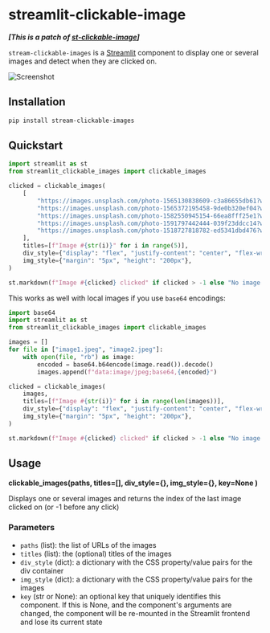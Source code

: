 # streamlit-clickable-image

***[This is a patch of [st-clickable-image](https://github.com/vivien000/st-clickable-images)]***

`stream-clickable-images` is a [Streamlit](https://streamlit.io) component to display one or several images and detect when they are clicked on.

![Screenshot](screenshot.gif)

## Installation

```bash
pip install stream-clickable-images
```

## Quickstart

```python
import streamlit as st
from streamlit_clickable_images import clickable_images

clicked = clickable_images(
    [
        "https://images.unsplash.com/photo-1565130838609-c3a86655db61?w=700",
        "https://images.unsplash.com/photo-1565372195458-9de0b320ef04?w=700",
        "https://images.unsplash.com/photo-1582550945154-66ea8fff25e1?w=700",
        "https://images.unsplash.com/photo-1591797442444-039f23ddcc14?w=700",
        "https://images.unsplash.com/photo-1518727818782-ed5341dbd476?w=700",
    ],
    titles=[f"Image #{str(i)}" for i in range(5)],
    div_style={"display": "flex", "justify-content": "center", "flex-wrap": "wrap"},
    img_style={"margin": "5px", "height": "200px"},
)

st.markdown(f"Image #{clicked} clicked" if clicked > -1 else "No image clicked")
```

This works as well with local images if you use `base64` encodings:

```python
import base64
import streamlit as st
from streamlit_clickable_images import clickable_images

images = []
for file in ["image1.jpeg", "image2.jpeg"]:
    with open(file, "rb") as image:
        encoded = base64.b64encode(image.read()).decode()
        images.append(f"data:image/jpeg;base64,{encoded}")

clicked = clickable_images(
    images,
    titles=[f"Image #{str(i)}" for i in range(len(images))],
    div_style={"display": "flex", "justify-content": "center", "flex-wrap": "wrap"},
    img_style={"margin": "5px", "height": "200px"},
)

st.markdown(f"Image #{clicked} clicked" if clicked > -1 else "No image clicked")
```

## Usage

**clickable_images(paths,
    titles=[],
    div_style={},
    img_style={},
    key=None
)**

Displays one or several images and returns the index of the last image clicked on (or -1 before any click)

### Parameters

- `paths` (list): the list of URLs of the images
- `titles` (list): the (optional) titles of the images
- `div_style` (dict): a dictionary with the CSS property/value pairs for the div container
- `img_style` (dict): a dictionary with the CSS property/value pairs for the images
- `key` (str or None): an optional key that uniquely identifies this component. If this is None, and the component's arguments are changed, the component will be re-mounted in the Streamlit frontend and lose its current state
